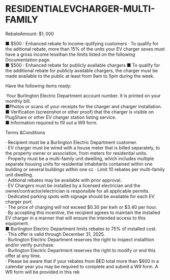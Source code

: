# RESIDENTIALEVCHARGER-MULTI-FAMILY  

RebateAmount: $\$1,000$  

■ $\$500$ : Enhanced rebate fo income-qulifying customers · To qualify for the aditional rebate, more than $15\%$ of the units your EV charger seves must have a gross income lessthan the limits listed on the following Documentation page.   
■ $\$500$ : Enhanced rebate for publicly available chargers ■ To qualify for the additional rebate for publicly available chargers, the charger must be made available to the public at least from 9am to 5pm during the week.  

Have the following items ready:  

·Your Burlington Electric Department account number. It is printed on your monthly bill.   
■Photos or scans of your receipts for the charger and charger installation.   
■ Verification (screenshot or other proof) that the charger is visible on PlugShare or other EV charger station listing service.   
■ Information required to fill out a W9 form.  

Terms &Conditions  

· Recipient must be a Burlington Electric Department customer.   
· EV charger must be wired with a house meter that is billed separately, to the property owner or association, from meters for residential units.   
· Property must be a multi-family unit dwelling, which includes multiple separate housing units for residential inhabitants contained within one building or several buildings within one cc · Limit 10 rebates per multi-family unit dwelling.   
· Aditional rebates may be available with prior approval.   
· EV Chargers must be installed by a licensed electrician and the owner/contractor/electrician is responsible for all applicable permits.   
· Dedicated parking spots with signage should be available for each EV charger port.   
· The price of charging will not exceed $\$0.30$ per kwh or $\$3.40$ per hour.   
· By accepting this incentive, the recipient agrees to maintain the installed EV charger in a manner that will ensure the intended access to this equipment.   
■ Burlington Electric Department limits rebates to $75\%$ of installed cost.   
· This offer is valid through December 31, 2025.   
· Burlington Electric Department reserves the right to inspect installtion and/or verify purchase.   
· Burlington Electric Department reserves the right to modify or end this offer at any time.   
· Please be aware that if your rebates from BED total more than $\$600$ in a calendar year you may be required to complete and submit a W9 form. A W9 form will be provided in this rek  
